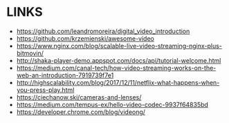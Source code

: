 LINKS
=====

* https://github.com/leandromoreira/digital_video_introduction
* https://github.com/krzemienski/awesome-video
* https://www.nginx.com/blog/scalable-live-video-streaming-nginx-plus-bitmovin/
* http://shaka-player-demo.appspot.com/docs/api/tutorial-welcome.html
* https://medium.com/canal-tech/how-video-streaming-works-on-the-web-an-introduction-7919739f7e1
* http://highscalability.com/blog/2017/12/11/netflix-what-happens-when-you-press-play.html
* https://ciechanow.ski/cameras-and-lenses/
* https://medium.com/tempus-ex/hello-video-codec-9937f64835bd
* https://developer.chrome.com/blog/videong/